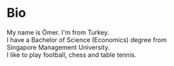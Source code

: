 # Bio

My name is Ömer. I'm from Turkey.  
I have a Bachelor of Science (Economics) degree from  
Singapore Management University.  
I like to play football, chess and table tennis.
